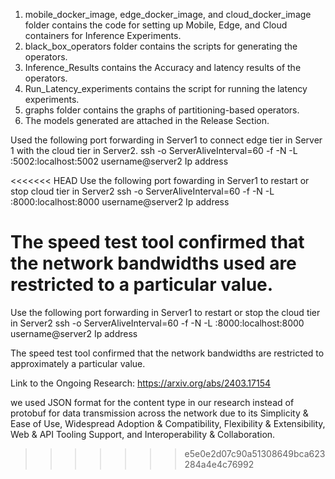 1. mobile_docker_image, edge_docker_image, and cloud_docker_image folder contains the code for setting up Mobile, Edge, and Cloud containers for Inference Experiments.
2. black_box_operators folder contains the scripts for generating the operators.
3. Inference_Results contains the Accuracy and latency results of the operators.
4. Run_Latency_experiments contains the script for running the latency experiments.
5. graphs folder contains the graphs of partitioning-based operators.
6. The models generated are attached in the Release Section.


Used the following port forwarding in Server1 to connect edge tier in Server 1 with the cloud tier in Server2.
ssh -o ServerAliveInterval=60 -f -N -L :5002:localhost:5002 username@server2 Ip address

<<<<<<< HEAD
Use the following port fowarding in Server1 to restart or stop cloud tier in Server2
ssh -o ServerAliveInterval=60 -f -N -L :8000:localhost:8000 username@server2 Ip address


The speed test tool confirmed that the network bandwidths used are restricted to a particular value.
=======
Use the following port forwarding in Server1 to restart or stop the cloud tier in Server2
ssh -o ServerAliveInterval=60 -f -N -L :8000:localhost:8000 username@server2 Ip address

The speed test tool confirmed that the network bandwidths are restricted to approximately a particular value.

Link to the Ongoing Research: https://arxiv.org/abs/2403.17154


we used JSON format for the content type in our research instead of protobuf for data transmission across the network due to its Simplicity & Ease of Use, Widespread Adoption & Compatibility, Flexibility & Extensibility, Web & API Tooling Support, and Interoperability & Collaboration. 

>>>>>>> e5e0e2d07c90a51308649bca623284a4e4c76992
